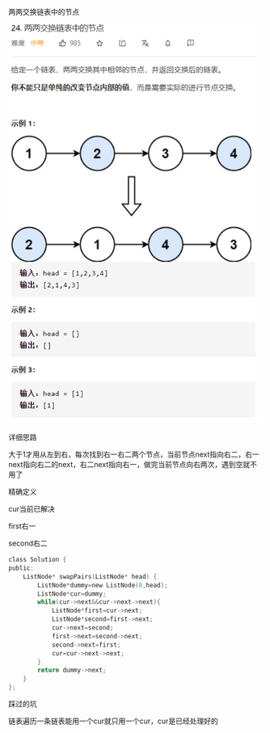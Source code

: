 两两交换链表中的节点

![img](image/1627299553434.png)

详细思路

大于1才用从左到右，每次找到右一右二两个节点，当前节点next指向右二，右一next指向右二的next，右二next指向右一，做完当前节点向右两次，遇到空就不用了

精确定义

cur当前已解决

first右一

second右二

```c
class Solution {
public:
    ListNode* swapPairs(ListNode* head) {
        ListNode*dummy=new ListNode(0,head);
        ListNode*cur=dummy;
        while(cur->next&&cur->next->next){
            ListNode*first=cur->next;
            ListNode*second=first->next;
            cur->next=second;
            first->next=second->next;
            second->next=first;
            cur=cur->next->next;
        }
        return dummy->next;
    }
};
```

踩过的坑

链表遍历一条链表能用一个cur就只用一个cur，cur是已经处理好的